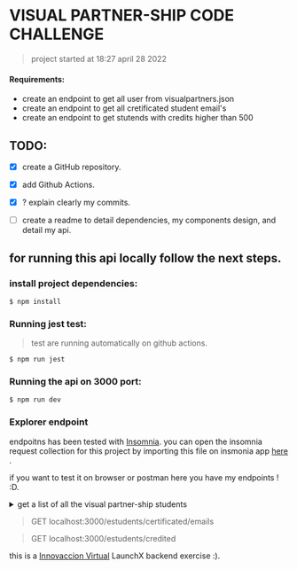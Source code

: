 
# VISUAL PARTNER-SHIP CODE CHALLENGE


> project started at 18:27 april 28 2022

#### Requirements:

- create an endpoint to get all user from visualpartners.json
- create an endpoint to get all cretificated student email's
- create an endpoint to get stutends with credits higher than 500


## TODO:

- [x] create a GitHub repository.
- [x] add Github Actions.
- [x] ? explain clearly my commits.
- [ ] create a readme to detail dependencies, my components design, and detail my   api.



## for running this api locally follow the next steps.

### install project dependencies:

```
$ npm install 
```


### Running jest test:

> test are running automatically on github actions.

```
$ npm run jest
```


### Running the api on 3000 port:

```
$ npm run dev
```


### Explorer endpoint

endpoitns has been tested with [Insomnia](https://insomnia.rest/). you can open the insomnia request collection for this project by importing this file on insmonia app [here](https://github.com/MauroMontan/code-challenge-launchX/tree/main/insomnia-collection) .

if you want to test it on browser or postman here you have my endpoints ! :D.

<details>
  <summary> get a list of all the visual partner-ship students </summary>

> GET localhost:3000/students

- status code: 200

</details>


> GET localhost:3000/estudents/certificated/emails

> GET localhost:3000/estudents/credited


this is a [Innovaccion Virtual](https://www.instagram.com/innovaccionvirtual/) LaunchX backend exercise :).
